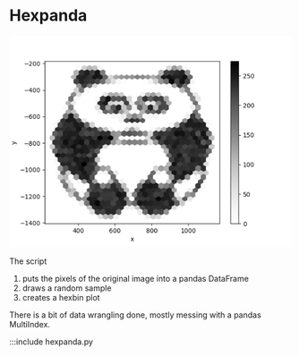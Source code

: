 
# Hexpanda

![](../images/hexpanda.png)

The script

1. puts the pixels of the original image into a pandas DataFrame
2. draws a random sample
3. creates a hexbin plot

There is a bit of data wrangling done, mostly messing with a pandas MultiIndex.

:::include hexpanda.py
